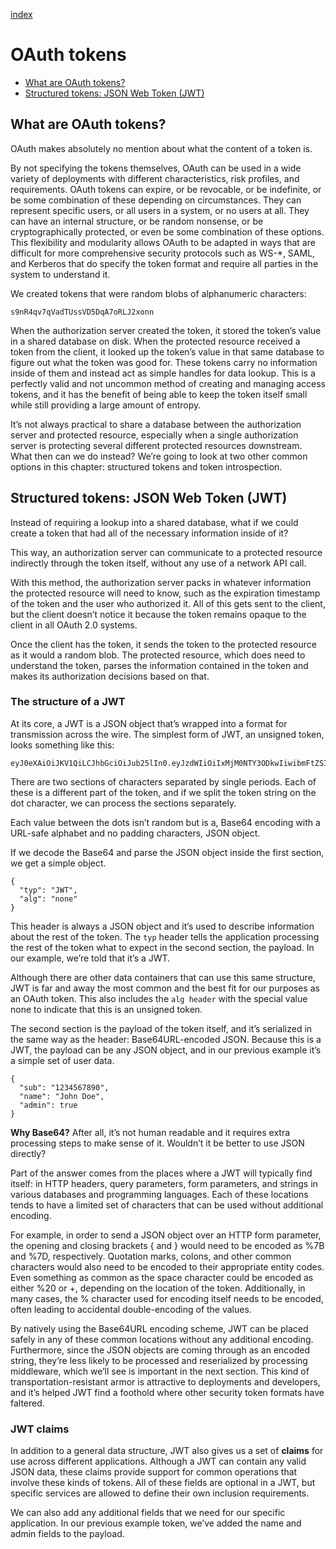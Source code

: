[index](https://github.com/KiraDiShira/OAuth2/blob/master/README.md#oauth2)

# OAuth tokens

- [What are OAuth tokens?](#what-are-oauth-tokens)
- [Structured tokens: JSON Web Token (JWT)](#structured-tokens-json-web-token-jwt)

## What are OAuth tokens?

OAuth makes absolutely no mention about what the content of a token is.

By not specifying the tokens themselves, OAuth can be used in a wide variety of deployments with different characteristics, risk profiles, and requirements. OAuth tokens can expire, or be revocable, or be indefinite, or be some combination of these depending on circumstances. They can represent specific users, or all users in a system, or no users at all. They can have an internal structure, or be random nonsense, or be cryptographically protected, or even be some combination of these options. This flexibility and modularity allows OAuth to be adapted in ways that are difficult for more comprehensive security protocols such as WS-*, SAML, and Kerberos that do specify the token format and require all parties in the system to understand it.

We created tokens that were random blobs of alphanumeric characters:

```
s9nR4qv7qVadTUssVD5DqA7oRLJ2xonn
```

When the authorization server created the token, it stored the token’s value in a shared database on disk. When the protected resource received a token from the client, it looked up the token’s value in that same database to figure out what the token was good for. These tokens carry no information inside of them and instead act as simple handles for data lookup. This is a perfectly valid and not uncommon method of creating and managing access tokens, and it has the benefit of being able to keep the token itself small while still providing a large amount of entropy.

It’s not always practical to share a database between the authorization server and protected resource, especially when a single authorization server is protecting several different protected resources downstream. What then can we do instead? We’re going to look at two other common options in this chapter: structured tokens and token introspection.

## Structured tokens: JSON Web Token (JWT)

Instead of requiring a lookup into a shared database, what if we could create a token that had all of the necessary information inside of it? 

This way, an authorization server can communicate to a protected resource indirectly through the token itself, without any use of a network API call.

With this method, the authorization server packs in whatever information the protected resource will need to know, such as the expiration timestamp of the token and the user who authorized it. All of this gets sent to the client, but the client doesn’t notice it because the token remains opaque to the client in all OAuth 2.0 systems. 

Once the client has the token, it sends the token to the protected resource as it would a random blob. The protected resource, which does need to understand the token, parses the information contained in the token and makes its authorization decisions based on that. 

### The structure of a JWT

At its core, a JWT is a JSON object that’s wrapped into a format for transmission across the wire. The simplest form of JWT, an unsigned token, looks something like this:

```
eyJ0eXAiOiJKV1QiLCJhbGciOiJub25lIn0.eyJzdWIiOiIxMjM0NTY3ODkwIiwibmFtZSI6IkpvaG4gRG9lIiwiYWRtaW4iOnRydWV9.
```

There are two sections of characters separated by single periods. Each of these is a different part of the token, and if we split the token string on the dot character, we can process the sections separately.

Each value between the dots isn’t random but is a, Base64 encoding with a URL-safe alphabet and no padding characters, JSON object.

If we decode the Base64 and parse the JSON object inside the first section, we get a simple object.

```
{
  "typ": "JWT",
  "alg": "none"
}
```

This header is always a JSON object and it’s used to describe information about the rest of the token. The `typ` header tells the application processing the rest of the token what to expect in the second section, the payload. In our example, we’re told that it’s a JWT. 

Although there are other data containers that can use this same structure, JWT is far and away the most common and the best fit for our purposes as an OAuth token. This also includes the `alg header` with the special value none to indicate that this is an unsigned token. 

The second section is the payload of the token itself, and it’s serialized in the same way as the header: Base64URL-encoded JSON. Because this is a JWT, the payload can be any JSON object, and in our previous example it’s a simple set of user data.

```
{
  "sub": "1234567890",
  "name": "John Doe",
  "admin": true
}
```

**Why Base64?**
After all, it’s not human readable and it requires extra processing steps to make sense of it. Wouldn’t it be better to use JSON directly? 

Part of the answer comes from the places where a JWT will typically find itself: in HTTP headers, query parameters, form parameters, and strings in various databases and programming languages. Each of these locations tends to have a limited set of characters that can be used without additional encoding. 

For example, in order to send a JSON object over an HTTP form parameter, the opening and closing brackets { and } would need to be encoded as %7B and %7D, respectively. Quotation marks, colons, and other common characters would also need to be encoded to their appropriate entity codes. Even something as common as the space character could be encoded as either %20 or +, depending on the location of the token. Additionally, in many cases, the % character used for encoding itself needs to be encoded, often leading to accidental double-encoding of the values.

By natively using the Base64URL encoding scheme, JWT can be placed safely in any of these common locations without any additional encoding. Furthermore, since the JSON objects are coming through as an encoded string, they’re less likely to be processed and reserialized by processing middleware, which we’ll see is important in the next section. This kind of transportation-resistant armor is attractive to deployments and developers, and it’s helped JWT find a foothold where other security token formats have faltered.

### JWT claims

In addition to a general data structure, JWT also gives us a set of **claims** for use across different applications. Although a JWT can contain any valid JSON data, these claims provide support for common operations that involve these kinds of tokens. All of these fields are optional in a JWT, but specific services are allowed to define their own inclusion requirements.

We can also add any additional fields that we need for our specific application. In our previous example token, we’ve added the name and admin fields to the payload.

<img src="" />
